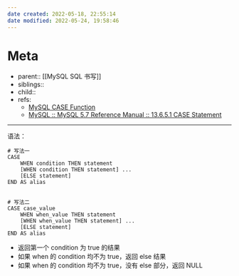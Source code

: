 ```yaml
---
date created: 2022-05-18, 22:55:14
date modified: 2022-05-24, 19:58:46
---
```


# Meta

- parent:: [[MySQL SQL 书写]]
- siblings::
- child::
- refs:
    - [MySQL CASE Function](https://www.w3schools.com/sql/func_mysql_case.asp)
    - [MySQL :: MySQL 5.7 Reference Manual :: 13.6.5.1 CASE Statement](https://dev.mysql.com/doc/refman/5.7/en/case.html)
---

语法：

```
# 写法一
CASE
    WHEN condition THEN statement
    [WHEN condition THEN statement] ...
    [ELSE statement]
END AS alias


# 写法二
CASE case_value
    WHEN when_value THEN statement
    [WHEN when_value THEN statement] ...
    [ELSE statement]
END AS alias
```

- 返回第一个 condition 为 true 的结果
- 如果 when 的 condition 均不为 true，返回 else 结果
- 如果 when 的 condition 均不为 true，没有 else 部分，返回 NULL
